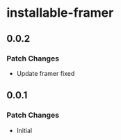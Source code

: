 # installable-framer

## 0.0.2

### Patch Changes

-   Update framer fixed

## 0.0.1

### Patch Changes

-   Initial
